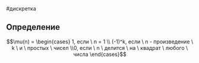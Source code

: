 #дискретка 
## Определение
$$\mu(n) = \begin{cases} 1, если \ n = 1 \\ (-1)^k, если \ n - произведение \ k \ и \ простых \ чисел \\0, если \ n \ делится \ на \ квадрат \ любого \ числа \end{cases}$$